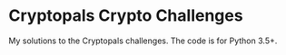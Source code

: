# Cryptopals Crypto Challenges

My solutions to the Cryptopals challenges. The code is for Python 3.5+.
